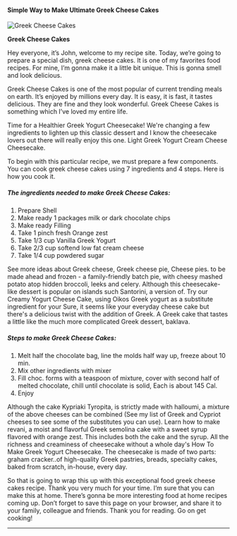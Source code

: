             

#### Simple Way to Make Ultimate Greek Cheese Cakes

![Greek Cheese Cakes](https://img-global.cpcdn.com/recipes/4525128877604864/751x532cq70/greek-cheese-cakes-recipe-main-photo.jpg)

**Greek Cheese Cakes**

Hey everyone, it’s John, welcome to my recipe site. Today, we’re going to prepare a special dish, greek cheese cakes. It is one of my favorites food recipes. For mine, I’m gonna make it a little bit unique. This is gonna smell and look delicious.

Greek Cheese Cakes is one of the most popular of current trending meals on earth. It’s enjoyed by millions every day. It is easy, it is fast, it tastes delicious. They are fine and they look wonderful. Greek Cheese Cakes is something which I’ve loved my entire life.

Time for a Healthier Greek Yogurt Cheesecake! We're changing a few ingredients to lighten up this classic dessert and I know the cheesecake lovers out there will really enjoy this one. Light Greek Yogurt Cream Cheese Cheesecake.

To begin with this particular recipe, we must prepare a few components. You can cook greek cheese cakes using 7 ingredients and 4 steps. Here is how you cook it.

##### The ingredients needed to make Greek Cheese Cakes:

1.  Prepare Shell
2.  Make ready 1 packages milk or dark chocolate chips
3.  Make ready Filling
4.  Take 1 pinch fresh Orange zest
5.  Take 1/3 cup Vanilla Greek Yogurt
6.  Take 2/3 cup softend low fat cream cheese
7.  Take 1/4 cup powdered sugar

See more ideas about Greek cheese, Greek cheese pie, Cheese pies. to be made ahead and frozen - a family-friendly batch pie, with cheesy mashed potato atop hidden broccoli, leeks and celery. Although this cheesecake-like dessert is popular on islands such Santorini, a version of. Try our Creamy Yogurt Cheese Cake, using Oikos Greek yogurt as a substitute ingredient for your Sure, it seems like your everyday cheese cake but there's a delicious twist with the addition of Greek. A Greek cake that tastes a little like the much more complicated Greek dessert, baklava.

##### Steps to make Greek Cheese Cakes:

1.  Melt half the chocolate bag, line the molds half way up, freeze about 10 min.
2.  Mix other ingredients with mixer
3.  Fill choc. forms with a teaspoon of mixture, cover with second half of melted chocolate, chill until chocolate is solid, Each is about 145 Cal.
4.  Enjoy

Although the cake Kypriaki Tyropita, is strictly made with halloumi, a mixture of the above cheeses can be combined (See my list of Greek and Cypriot cheeses to see some of the substitutes you can use). Learn how to make revani, a moist and flavorful Greek semolina cake with a sweet syrup flavored with orange zest. This includes both the cake and the syrup. All the richness and creaminess of cheesecake without a whole day's How To Make Greek Yogurt Cheesecake. The cheesecake is made of two parts: graham cracker..of high-quality Greek pastries, breads, specialty cakes, baked from scratch, in-house, every day.

So that is going to wrap this up with this exceptional food greek cheese cakes recipe. Thank you very much for your time. I’m sure that you can make this at home. There’s gonna be more interesting food at home recipes coming up. Don’t forget to save this page on your browser, and share it to your family, colleague and friends. Thank you for reading. Go on get cooking!

* * *